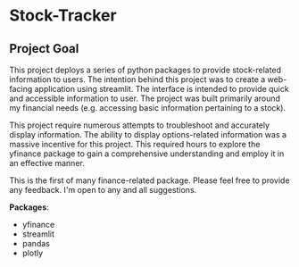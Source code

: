 # Stock-Tracker

## Project Goal

This project deploys a series of python packages to provide stock-related information to users. The intention behind this project was to create a web-facing application using streamlit. The interface is intended to provide quick and accessible information to user. The project was built primarily around my financial needs (e.g. accessing basic information pertaining to a stock).

This project require numerous attempts to troubleshoot and accurately display information. The ability to display options-related information was a massive incentive for this project. This required hours to explore the yfinance package to gain a comprehensive understanding and employ it in an effective manner. 

This is the first of many finance-related package. Please feel free to provide any feedback. I'm open to any and all suggestions.

**Packages**:
- yfinance
- streamlit
- pandas
- plotly


